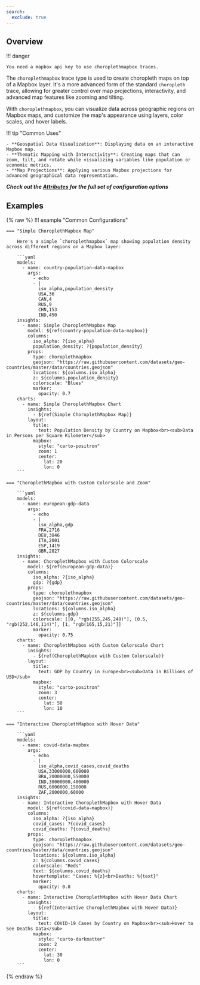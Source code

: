 ```yaml
---
search:
  exclude: true
---
```


<!--start-->

## Overview

!!! danger

    You need a mapbox api key to use choroplethmapbox traces.

The `choroplethmapbox` trace type is used to create choropleth maps on top of a Mapbox layer. It's a more advanced form of the standard `choropleth` trace, allowing for greater control over map projections, interactivity, and advanced map features like zooming and tilting.

With `choroplethmapbox`, you can visualize data across geographic regions on Mapbox maps, and customize the map's appearance using layers, color scales, and hover labels.

!!! tip "Common Uses"

    - **Geospatial Data Visualization**: Displaying data on an interactive Mapbox map.
    - **Thematic Mapping with Interactivity**: Creating maps that can zoom, tilt, and rotate while visualizing variables like population or economic metrics.
    - **Map Projections**: Applying various Mapbox projections for advanced geographical data representation.

_**Check out the [Attributes](../../configuration/Insight/Props/Choroplethmapbox/#attributes) for the full set of configuration options**_

## Examples

{% raw %}
!!! example "Common Configurations"

    === "Simple ChoroplethMapbox Map"

        Here's a simple `choroplethmapbox` map showing population density across different regions on a Mapbox layer:

        ```yaml
        models:
          - name: country-population-data-mapbox
            args:
              - echo
              - |
                iso_alpha,population_density
                USA,36
                CAN,4
                RUS,9
                CHN,153
                IND,450
        insights:
          - name: Simple ChoroplethMapbox Map
            model: ${ref(country-population-data-mapbox)}
            columns:
              iso_alpha: ?{iso_alpha}
              population_density: ?{population_density}
            props:
              type: choroplethmapbox
              geojson: "https://raw.githubusercontent.com/datasets/geo-countries/master/data/countries.geojson"
              locations: ${columns.iso_alpha}
              z: ${columns.population_density}
              colorscale: "Blues"
              marker:
                opacity: 0.7
        charts:
          - name: Simple ChoroplethMapbox Chart
            insights:
              - ${ref(Simple ChoroplethMapbox Map)}
            layout:
              title:
                text: Population Density by Country on Mapbox<br><sub>Data in Persons per Square Kilometer</sub>
              mapbox:
                style: "carto-positron"
                zoom: 1
                center:
                  lat: 20
                  lon: 0
        ```

    === "ChoroplethMapbox with Custom Colorscale and Zoom"

        ```yaml
        models:
          - name: european-gdp-data
            args:
              - echo
              - |
                iso_alpha,gdp
                FRA,2716
                DEU,3846
                ITA,2001
                ESP,1419
                GBR,2827
        insights:
          - name: ChoroplethMapbox with Custom Colorscale
            model: ${ref(european-gdp-data)}
            columns:
              iso_alpha: ?{iso_alpha}
              gdp: ?{gdp}
            props:
              type: choroplethmapbox
              geojson: "https://raw.githubusercontent.com/datasets/geo-countries/master/data/countries.geojson"
              locations: ${columns.iso_alpha}
              z: ${columns.gdp}
              colorscale: [[0, "rgb(255,245,240)"], [0.5, "rgb(252,146,114)"], [1, "rgb(165,15,21)"]]
              marker:
                opacity: 0.75
        charts:
          - name: ChoroplethMapbox with Custom Colorscale Chart
            insights:
              - ${ref(ChoroplethMapbox with Custom Colorscale)}
            layout:
              title:
                text: GDP by Country in Europe<br><sub>Data in Billions of USD</sub>
              mapbox:
                style: "carto-positron"
                zoom: 3
                center:
                  lat: 50
                  lon: 10
        ```

    === "Interactive ChoroplethMapbox with Hover Data"

        ```yaml
        models:
          - name: covid-data-mapbox
            args:
              - echo
              - |
                iso_alpha,covid_cases,covid_deaths
                USA,33000000,600000
                BRA,20000000,550000
                IND,30000000,400000
                RUS,6000000,150000
                ZAF,2000000,60000
        insights:
          - name: Interactive ChoroplethMapbox with Hover Data
            model: ${ref(covid-data-mapbox)}
            columns:
              iso_alpha: ?{iso_alpha}
              covid_cases: ?{covid_cases}
              covid_deaths: ?{covid_deaths}
            props:
              type: choroplethmapbox
              geojson: "https://raw.githubusercontent.com/datasets/geo-countries/master/data/countries.geojson"
              locations: ${columns.iso_alpha}
              z: ${columns.covid_cases}
              colorscale: "Reds"
              text: ${columns.covid_deaths}
              hovertemplate: "Cases: %{z}<br>Deaths: %{text}"
              marker:
                opacity: 0.8
        charts:
          - name: Interactive ChoroplethMapbox with Hover Data Chart
            insights:
              - ${ref(Interactive ChoroplethMapbox with Hover Data)}
            layout:
              title:
                text: COVID-19 Cases by Country on Mapbox<br><sub>Hover to See Deaths Data</sub>
              mapbox:
                style: "carto-darkmatter"
                zoom: 2
                center:
                  lat: 30
                  lon: 0
        ```

{% endraw %}

<!--end-->
